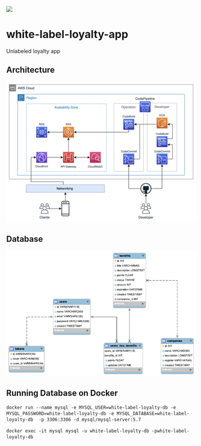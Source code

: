 ![](https://github.com/cassiodiego/white-label-loyalty-app/workflows/white-label-loyalty-app/badge.svg)

# white-label-loyalty-app
Unlabeled loyalty app

## Architecture
![Architecture](Documentation/Images/white-label-loyalty-app.png)

## Database
![MER](Documentation/Images/white-label-loyalty-db.png)

## Running Database on Docker
```
docker run --name mysql -e MYSQL_USER=white-label-loyalty-db -e MYSQL_PASSWORD=white-label-loyalty-db -e MYSQL_DATABASE=white-label-loyalty-db  -p 3306:3306 -d mysql/mysql-server:5.7
```
```
docker exec -it mysql mysql -u white-label-loyalty-db -pwhite-label-loyalty-db
```

